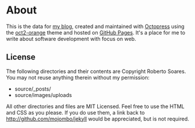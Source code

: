 # About

This is the data for [my blog](http://blog.robertosoares.me/), created and maintained with [Octopress](http://octopress.org/) using the [oct2-orange](https://github.com/roberto/oct2-orange) theme and hosted on [GitHub Pages](http://pages.github.com/). It's a place for me to write about software development with focus on web.

## License

The following directories and their contents are Copyright Roberto Soares. You may not reuse anything therein without my permission:

* source/_posts/
* source/images/uploads

All other directories and files are MIT Licensed. Feel free to use the HTML and CSS as you please. If you do use them, a link back to http://github.com/mojombo/jekyll would be appreciated, but is not required.
